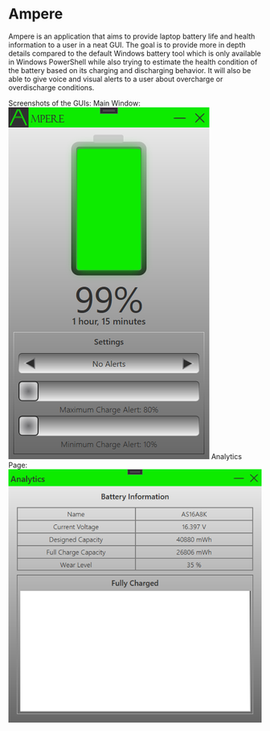 # Ampere
Ampere is an application that aims to provide laptop battery life and health information to a user in a neat GUI. 
The goal is to provide more in depth details compared to the default Windows battery tool which is only available in 
Windows PowerShell while also trying to estimate the health condition of the battery based on its charging and discharging behavior. 
It will also be able to give voice and visual alerts to a user about overcharge or overdischarge conditions.

Screenshots of the GUIs:
Main Window:
![Alt text](https://github.com/sharathnirmala16/Ampere/blob/master/Assets/GUI%201%20Screenshot.png)
Analytics Page:
![Alt text](https://github.com/sharathnirmala16/Ampere/blob/master/Assets/GUI%202%20Screenshot.png)
